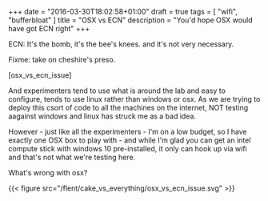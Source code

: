 +++
date = "2016-03-30T18:02:58+01:00"
draft = true
tags = [ "wifi", "bufferbloat" ]
title = "OSX vs ECN"
description = "You'd hope OSX would have got ECN right"
+++

ECN: It's the bomb, it's the bee's knees.  and it's not very necessary.

Fixme: take on cheshire's preso.

[osx_vs_ecn_issue]

And experimenters tend to use what is around the lab and easy to
configure, tends to use linux rather than windows or osx. As we are
trying to deploy this csort of code to all the machines on the internet,
NOT testing aagainst windows and linux has struck me as a bad idea.

However - just like all the experimenters - I'm on a low budget, so I
have exactly one OSX box to play with - and while I'm glad you can get
an intel compute stick with windows 10 pre-installed, it only can hook
up via wifi and that's not what we're testing here.

What's wrong with osx?


{{< figure src="/flent/cake_vs_everything/osx_vs_ecn_issue.svg" >}}

